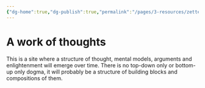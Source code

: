 ```yaml
---
{"dg-home":true,"dg-publish":true,"permalink":"/pages/3-resources/zettelkasten/reference-notes/digital-garden/","tags":"gardenEntry"}
---
```


# A work of thoughts

This is a site where a structure of thought, mental models, arguments and enlightenment will emerge over time. There is no top-down only or bottom-up only dogma, it will probably be a structure of building blocks and compositions of them.